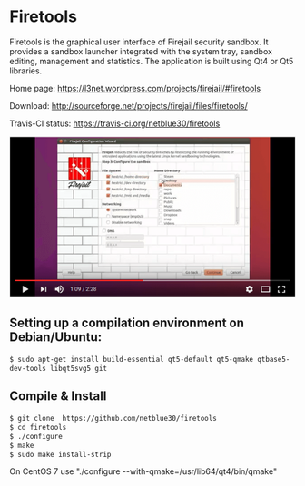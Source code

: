 # Firetools

Firetools is the graphical user interface of Firejail security sandbox. It provides a sandbox launcher 
integrated with the system tray, sandbox editing, management and statistics. The application is built 
using Qt4 or Qt5 libraries.

Home page: https://l3net.wordpress.com/projects/firejail/#firetools

Download: http://sourceforge.net/projects/firejail/files/firetools/

Travis-CI status: https://travis-ci.org/netblue30/firetools

[![firejail-ui](firejail-ui.png)](https://www.youtube.com/watch?v=aAnW3Ii0y-4)

## Setting up a compilation environment on Debian/Ubuntu:
`````
$ sudo apt-get install build-essential qt5-default qt5-qmake qtbase5-dev-tools libqt5svg5 git

`````
## Compile & Install

`````
$ git clone  https://github.com/netblue30/firetools
$ cd firetools
$ ./configure
$ make
$ sudo make install-strip
`````

On CentOS 7 use "./configure --with-qmake=/usr/lib64/qt4/bin/qmake"



